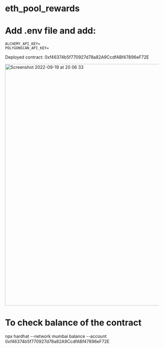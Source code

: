 # eth_pool_rewards

# Add .env file and add:
```PRIVATE_KEY=
ALCHEMY_API_KEY=
POLYGONSCAN_API_KEY=
```
Deployed contract: 0xf46374b5f770927d78a82A9CcdfABf47896eF72E

<img width="792" alt="Screenshot 2022-09-19 at 20 06 33" src="https://user-images.githubusercontent.com/7723863/191084476-9fca64f5-29ca-439d-98eb-03e5617d3171.png">

# To check balance of the contract
npx hardhat --network mumbai balance --account 0xf46374b5f770927d78a82A9CcdfABf47896eF72E
